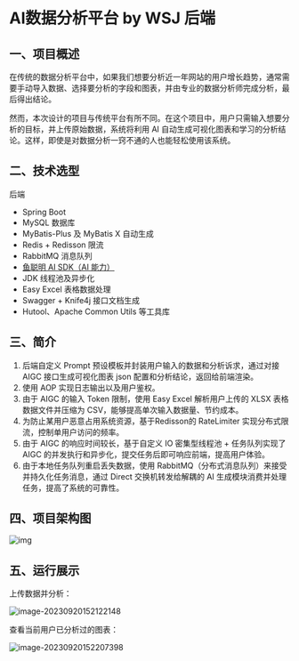 # AI数据分析平台 by WSJ 后端

## 一、项目概述

在传统的数据分析平台中，如果我们想要分析近一年网站的用户增长趋势，通常需要手动导入数据、选择要分析的字段和图表，并由专业的数据分析师完成分析，最后得出结论。

然而，本次设计的项目与传统平台有所不同。在这个项目中，用户只需输入想要分析的目标，并上传原始数据，系统将利用 AI 自动生成可视化图表和学习的分析结论。这样，即使是对数据分析一窍不通的人也能轻松使用该系统。

## 二、技术选型

后端

- Spring Boot
- MySQL 数据库
- MyBatis-Plus 及 MyBatis X 自动生成
- Redis + Redisson 限流
- RabbitMQ 消息队列
- [鱼聪明 AI SDK（AI 能力）](https://www.yucongming.com/)
- JDK 线程池及异步化
- Easy Excel 表格数据处理
- Swagger + Knife4j 接口文档生成
- Hutool、Apache Common Utils 等工具库

## 三、简介
1. 后端自定义 Prompt 预设模板并封装用户输入的数据和分析诉求，通过对接 AIGC 接口生成可视化图表 json 配置和分析结论，返回给前端渲染。
2. 使用 AOP 实现日志输出以及用户鉴权。
3. 由于 AIGC 的输入 Token 限制，使用 Easy Excel 解析用户上传的 XLSX 表格数据文件并压缩为 CSV，能够提高单次输入数据量、节约成本。
4. 为防止某用户恶意占用系统资源，基于Redisson的 RateLimiter 实现分布式限流，控制单用户访问的频率。
5. 由于 AIGC 的响应时间较长，基于自定义 IO 密集型线程池 + 任务队列实现了 AIGC 的并发执行和异步化，提交任务后即可响应前端，提高用户体验。
6. 由于本地任务队列重启丢失数据，使用 RabbitMQ（分布式消息队列）来接受并持久化任务消息，通过 Direct 交换机转发给解耦的 AI 生成模块消费并处理任务，提高了系统的可靠性。

## 四、项目架构图

![img](https://cdn.jsdelivr.net/gh/vincent-nicky/image_store/blog/1687756290740-41ba43c4-24b3-400f-a77a-db9321e0a200.png)

## 五、运行展示

上传数据并分析：

![image-20230920152122148](https://cdn.jsdelivr.net/gh/vincent-nicky/image_store/blog/image-20230920152122148.png)

查看当前用户已分析过的图表：

![image-20230920152207398](https://cdn.jsdelivr.net/gh/vincent-nicky/image_store/blog/image-20230920152207398.png)
